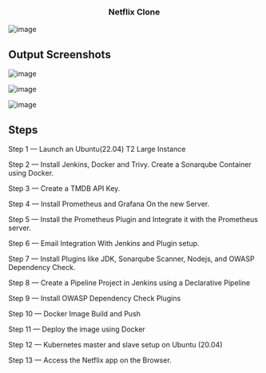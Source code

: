 <h3 align="center">Netflix Clone</h3>

![image](https://github.com/user-attachments/assets/05930f20-f5d4-48cc-9944-e14818fffeea)

## Output Screenshots

![image](https://github.com/user-attachments/assets/7733f5de-50b5-4b69-9ca5-0d5dcd27cc74)

![image](https://github.com/user-attachments/assets/dd33ca36-dedc-471e-9e45-c5e826266ec1)

![image](https://github.com/user-attachments/assets/4ab89267-f7d4-4cbd-a6ee-17151699d1cf)

## Steps

Step 1 — Launch an Ubuntu(22.04) T2 Large Instance

Step 2 — Install Jenkins, Docker and Trivy. Create a Sonarqube Container using Docker.

Step 3 — Create a TMDB API Key.

Step 4 — Install Prometheus and Grafana On the new Server.

Step 5 — Install the Prometheus Plugin and Integrate it with the Prometheus server.

Step 6 — Email Integration With Jenkins and Plugin setup.

Step 7 — Install Plugins like JDK, Sonarqube Scanner, Nodejs, and OWASP Dependency Check.

Step 8 — Create a Pipeline Project in Jenkins using a Declarative Pipeline

Step 9 — Install OWASP Dependency Check Plugins

Step 10 — Docker Image Build and Push

Step 11 — Deploy the image using Docker

Step 12 — Kubernetes master and slave setup on Ubuntu (20.04)

Step 13 — Access the Netflix app on the Browser.




